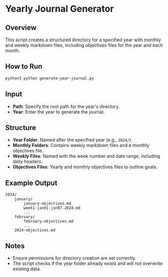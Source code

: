 # Yearly Journal Generator

## Overview
This script creates a structured directory for a specified year with monthly and weekly markdown files, including objectives files for the year and each month.

## How to Run

```bash
python3 python generate-year-journal.py
```

## Input
- **Path**: Specify the root path for the year's directory.
- **Year**: Enter the year to generate the journal.

## Structure
- **Year Folder**: Named after the specified year (e.g., `2024/`).
- **Monthly Folders**: Contains weekly markdown files and a monthly objectives file.
- **Weekly Files**: Named with the week number and date range, including daily headers.
- **Objectives Files**: Yearly and monthly objectives files to outline goals.

## Example Output
```
2024/
    january/
        january-objectives.md
        week1-jan01-jan07-2024.md
        ...
    february/
        february-objectives.md
        ...
    2024-objectives.md
```

## Notes
- Ensure permissions for directory creation are set correctly.
- The script checks if the year folder already exists and will not overwrite existing data.
